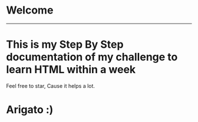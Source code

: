 # Welcome
---
<!-- .....qqqqq.....qqqqq..-->
# This is my Step By Step documentation of my challenge to learn HTML within a week
Feel free to star, Cause it helps a lot.
  
# Arigato :)
